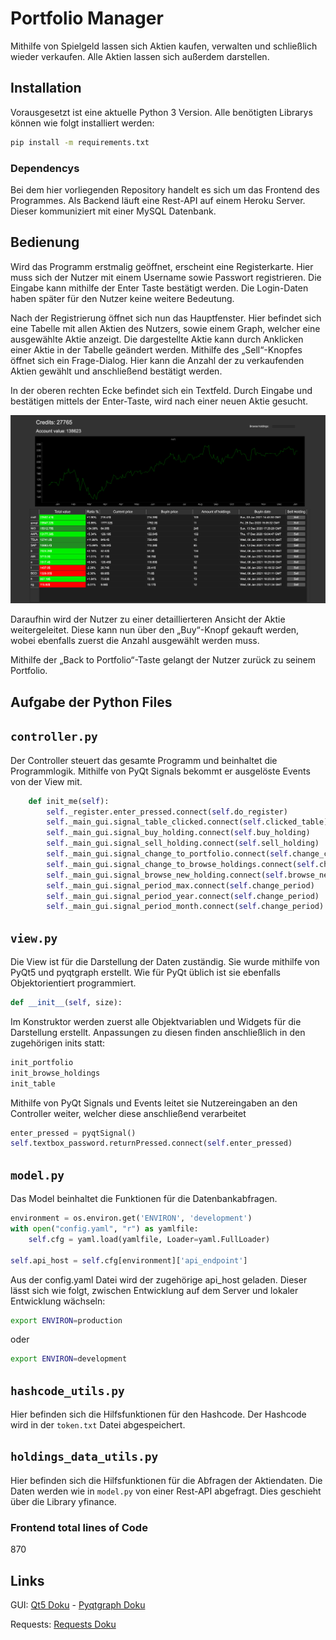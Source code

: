 # Portfolio Manager

Mithilfe von Spielgeld lassen sich Aktien kaufen,
verwalten und schließlich wieder verkaufen.
Alle Aktien lassen sich außerdem darstellen.

## Installation

Vorausgesetzt ist eine aktuelle Python 3 Version. 
Alle benötigten Librarys können wie folgt installiert werden:
~~~~bash
pip install -m requirements.txt
~~~~

### Dependencys
Bei dem hier vorliegenden Repository handelt es sich um das Frontend des Programmes. 
Als Backend läuft eine Rest-API auf einem Heroku Server. Dieser kommuniziert mit einer MySQL Datenbank.

## Bedienung

Wird das Programm erstmalig geöffnet, erscheint eine Registerkarte. 
Hier muss sich der Nutzer mit einem Username sowie Passwort registrieren. Die Eingabe kann mithilfe der Enter Taste bestätigt werden.
Die Login-Daten haben später für den Nutzer keine weitere Bedeutung.

Nach der Registrierung öffnet sich nun das Hauptfenster.
Hier befindet sich eine Tabelle mit allen Aktien des Nutzers, sowie einem Graph, welcher eine ausgewählte Aktie anzeigt.
Die dargestellte Aktie kann durch Anklicken einer Aktie in der Tabelle geändert werden.
Mithilfe des „Sell“-Knopfes öffnet sich ein Frage-Dialog. Hier kann die Anzahl der zu verkaufenden Aktien gewählt und anschließend bestätigt werden.

In der oberen rechten Ecke befindet sich ein Textfeld. Durch Eingabe und bestätigen mittels der Enter-Taste, wird nach einer neuen Aktie gesucht.

![Portfolio](./doc/portfolio_page.png)

Daraufhin wird der Nutzer zu einer detaillierteren Ansicht der Aktie weitergeleitet. 
Diese kann nun über den „Buy“-Knopf gekauft werden, wobei ebenfalls zuerst die Anzahl ausgewählt werden muss.

Mithilfe der „Back to Portfolio“-Taste gelangt der Nutzer zurück zu seinem Portfolio.

## Aufgabe der Python Files

## `controller.py`

Der Controller steuert das gesamte Programm und beinhaltet die Programmlogik.
Mithilfe von PyQt Signals bekommt er ausgelöste Events von der View mit.
~~~~Python
    def init_me(self):
        self._register.enter_pressed.connect(self.do_register)
        self._main_gui.signal_table_clicked.connect(self.clicked_table)
        self._main_gui.signal_buy_holding.connect(self.buy_holding)
        self._main_gui.signal_sell_holding.connect(self.sell_holding)
        self._main_gui.signal_change_to_portfolio.connect(self.change_card_to_portfolio)
        self._main_gui.signal_change_to_browse_holdings.connect(self.change_card_to_browse_holdings)
        self._main_gui.signal_browse_new_holding.connect(self.browse_new_holding)
        self._main_gui.signal_period_max.connect(self.change_period)
        self._main_gui.signal_period_year.connect(self.change_period)
        self._main_gui.signal_period_month.connect(self.change_period)
~~~~


## `view.py`

Die View ist für die Darstellung der Daten zuständig.
Sie wurde mithilfe von PyQt5 und pyqtgraph erstellt.
Wie für PyQt üblich ist sie ebenfalls Objektorientiert programmiert.
~~~~Python
def __init__(self, size):
~~~~
Im Konstruktor werden zuerst alle Objektvariablen und Widgets für die Darstellung erstellt.
Anpassungen zu diesen finden anschließlich in den zugehörigen inits statt: 
~~~~Python
init_portfolio
init_browse_holdings
init_table
~~~~
Mithilfe von PyQt Signals und Events leitet sie Nutzereingaben an den Controller weiter, welcher diese anschließend verarbeitet
~~~~Python
enter_pressed = pyqtSignal()
self.textbox_password.returnPressed.connect(self.enter_pressed)
~~~~
## `model.py`

Das Model beinhaltet die Funktionen für die Datenbankabfragen.
~~~~Python
environment = os.environ.get('ENVIRON', 'development')
with open("config.yaml", "r") as yamlfile:
    self.cfg = yaml.load(yamlfile, Loader=yaml.FullLoader)

self.api_host = self.cfg[environment]['api_endpoint']
~~~~
Aus der config.yaml Datei wird der zugehörige api_host geladen. Dieser lässt sich wie folgt, zwischen Entwicklung auf dem Server und lokaler Entwicklung wächseln: 
~~~~Bash
export ENVIRON=production
~~~~
oder
~~~~Bash
export ENVIRON=development
~~~~
## `hashcode_utils.py`

Hier befinden sich die Hilfsfunktionen für den Hashcode. 
Der Hashcode wird in der `token.txt` Datei abgespeichert. 

## `holdings_data_utils.py`

Hier befinden sich die Hilfsfunktionen für die Abfragen der Aktiendaten.
Die Daten werden wie in `model.py` von einer Rest-API abgefragt. 
Dies geschieht über die Library yfinance.

### Frontend total lines of Code
870

## Links 
GUI: [Qt5 Doku](https://doc.qt.io/qtforpython/) - [Pyqtgraph Doku](https://pyqtgraph.readthedocs.io/en/latest/)

Requests: [Requests Doku](https://requests.readthedocs.io/de/latest/)


